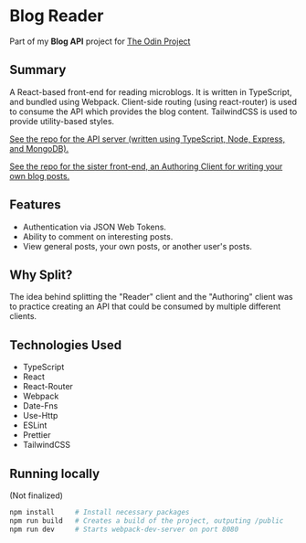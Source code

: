 # Blog Reader

Part of my **Blog API** project for [The Odin Project](https://www.theodinproject.com/about)

## Summary

A React-based front-end for reading microblogs. It is written in TypeScript, and bundled using Webpack. Client-side routing (using react-router) is used to consume the API which provides the blog content. TailwindCSS is used to provide utility-based styles.

[See the repo for the API server (written using TypeScript, Node, Express, and MongoDB).](https://github.com/isaiahaiasi/blog-server)

[See the repo for the sister front-end, an Authoring Client for writing your own blog posts.](https://github.com/isaiahaiasi/blog-writer)

## Features

- Authentication via JSON Web Tokens.
- Ability to comment on interesting posts.
- View general posts, your own posts, or another user's posts.

## Why Split?

The idea behind splitting the "Reader" client and the "Authoring" client was to practice creating an API that could be consumed by multiple different clients.

## Technologies Used

- TypeScript
- React
- React-Router
- Webpack
- Date-Fns
- Use-Http
- ESLint
- Prettier
- TailwindCSS

## Running locally

(Not finalized)

```sh
npm install     # Install necessary packages
npm run build   # Creates a build of the project, outputing /public
npm run dev     # Starts webpack-dev-server on port 8080
```

